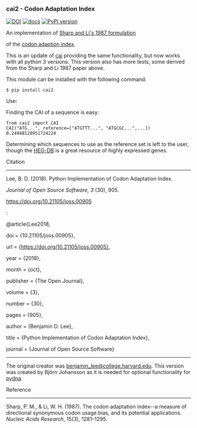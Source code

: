 ### cai2 - Codon Adaptation Index

[![DOI](https://joss.theoj.org/papers/10.21105/joss.00905/status.svg)](https://doi.org/10.21105/joss.00905) [![docs](https://readthedocs.org/projects/cai/badge/?version=latest)](https://cai.readthedocs.io/en/latest/) [![PyPI version](https://badge.fury.io/py/cai2.svg)](https://badge.fury.io/py/cai2)

An implementation of [Sharp and Li's 1987 formulation](https://www.ncbi.nlm.nih.gov/pmc/articles/PMC340524/pdf/nar00247-0410.pdf)

of the [codon adaption index](https://en.wikipedia.org/wiki/Codon_Adaptation_Index).

This is an update of [cai](https://pypi.org/project/CAI) providing the same functionality, but now works with all python 3 versions. This version also has more tests, some derived from the Sharp and Li 1987 paper above.

This module can be installed with the following command:


	$ pip install cai2

Use:

Finding the CAI of a sequence is easy:

    from cai2 import CAI
    CAI("ATG...", reference=["ATGTTT...", "ATGCGC...",...])
    0.24948128951724224

Determining which sequences to use as the reference set is left to the user, though the [HEG-DB](http://genomes.urv.cat/HEG-DB/) is a great resource of highly expressed genes.

Citation

---



Lee, B. D. (2018). Python Implementation of Codon Adaptation Index.

*Journal of Open Source Software, 3* (30), 905.

[<https://doi.org/10.21105/joss.00905>](https://doi.org/10.21105/joss.00905)

:



@article{Lee2018,

doi = {10.21105/joss.00905},

url = {https://doi.org/10.21105/joss.00905},

year = {2018},

month = {oct},

publisher = {The Open Journal},

volume = {3},

number = {30},

pages = {905},

author = {Benjamin D. Lee},

title = {Python Implementation of Codon Adaptation Index},

journal = {Journal of Open Source Software}

---
The original creator was [<benjamin_lee@college.harvard.edu>](mailto:benjamin_lee@college.harvard.edu).  This version was created by Björn Johansson as it is needed for optional functionality for [pydna](https://pypi.org/project/pydna).

Reference

---------

 Sharp, P. M., & Li, W. H. (1987). The codon adaptation index--a measure
of directional synonymous codon usage bias, and its potential
applications. *Nucleic Acids Research*, 15(3), 1281–1295.